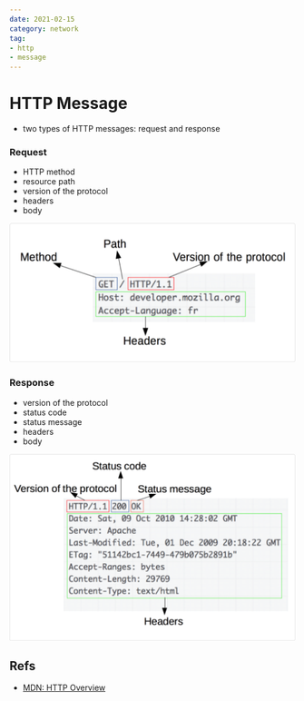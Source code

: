 ```yaml
---
date: 2021-02-15
category: network
tag: 
- http
- message
---
```


# HTTP Message

- two types of HTTP messages: request and response

### Request

- HTTP method
- resource path
- version of the protocol
- headers
- body

![request](./images/request.png)

### Response

- version of the protocol
- status code
- status message
- headers
- body

![response](./images/response.png)

## Refs

- [MDN: HTTP Overview](https://developer.mozilla.org/en-US/docs/Web/HTTP/Overview)
